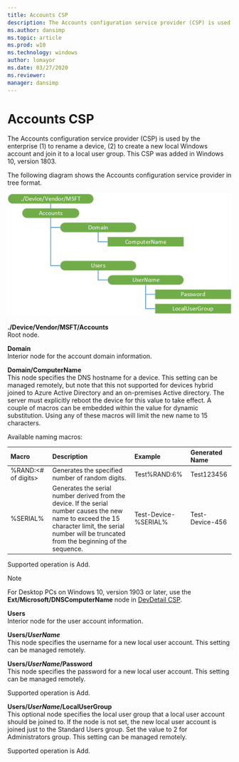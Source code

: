 ```yaml
---
title: Accounts CSP
description: The Accounts configuration service provider (CSP) is used by the enterprise to rename devices, as well as create local Windows accounts & joint them to a group.
ms.author: dansimp
ms.topic: article
ms.prod: w10
ms.technology: windows
author: lomayor
ms.date: 03/27/2020
ms.reviewer: 
manager: dansimp
---
```


# Accounts CSP 


The Accounts configuration service provider (CSP) is used by the enterprise (1) to rename a device, (2) to create a new local Windows account and join it to a local user group. This CSP was added in Windows 10, version 1803.


The following diagram shows the Accounts configuration service provider in tree format.

![Accounts CSP diagram](images/provisioning-csp-accounts.png) 

<a href="" id="accounts"></a>**./Device/Vendor/MSFT/Accounts**  
Root node.

<a href="" id="domain"></a>**Domain**  
Interior node for the account domain information.

<a href="" id="domain-computername"></a>**Domain/ComputerName**  
This node specifies the DNS hostname for a device. This setting can be managed remotely, but note that this not supported for devices hybrid joined to Azure Active Directory and an on-premises Active directory. The server must explicitly reboot the device for this value to take effect. A couple of macros can be embedded within the value for dynamic substitution. Using any of these macros will limit the new name to 15 characters.

Available naming macros:

|Macro|Description|Example|Generated Name|
|:---|:---|:---|:---|
|%RAND:<# of digits>|Generates the specified number of random digits.|Test%RAND:6%|Test123456|
|%SERIAL%|Generates the serial number derived from the device. If the serial number causes the new name to exceed the 15 character limit, the serial number will be truncated from the beginning of the sequence.|Test-Device-%SERIAL%|Test-Device-456|

Supported operation is Add.

> [!Note]
> For Desktop PCs on Windows 10, version 1903 or later, use the **Ext/Microsoft/DNSComputerName** node in [DevDetail CSP](devdetail-csp.md).

<a href="" id="users"></a>**Users**  
Interior node for the user account information.

<a href="" id="users-username"></a>**Users/_UserName_**  
This node specifies the username for a new local user account.  This setting can be managed remotely.

<a href="" id="users-username-password"></a>**Users/_UserName_/Password**  
This node specifies the password for a new local user account.  This setting can be managed remotely. 

Supported operation is Add.

<a href="" id="users-username-localusergroup"></a>**Users/_UserName_/LocalUserGroup**  
This optional node specifies the local user group that a local user account should be joined to.  If the node is not set, the new local user account is joined just to the Standard Users group.  Set the value to 2 for Administrators group. This setting can be managed remotely.

Supported operation is Add.
